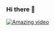### Hi there 👋

[![Amazing video](https://i.imgur.com/vKb2F1B.png)](https://www.youtube.com/watch?v=WhEu2TGdq8c)

<!--
**KarmaConfigs/KarmaConfigs** is a ✨ _special_ ✨ repository because its `README.md` (this file) appears on your GitHub profile.

Here are some ideas to get you started:

- 🔭 I’m currently working on ...
- 🌱 I’m currently learning ...
- 👯 I’m looking to collaborate on ...
- 🤔 I’m looking for help with ...
- 💬 Ask me about ...
- 📫 How to reach me: ...
- 😄 Pronouns: ...
- ⚡ Fun fact: ...
-->
